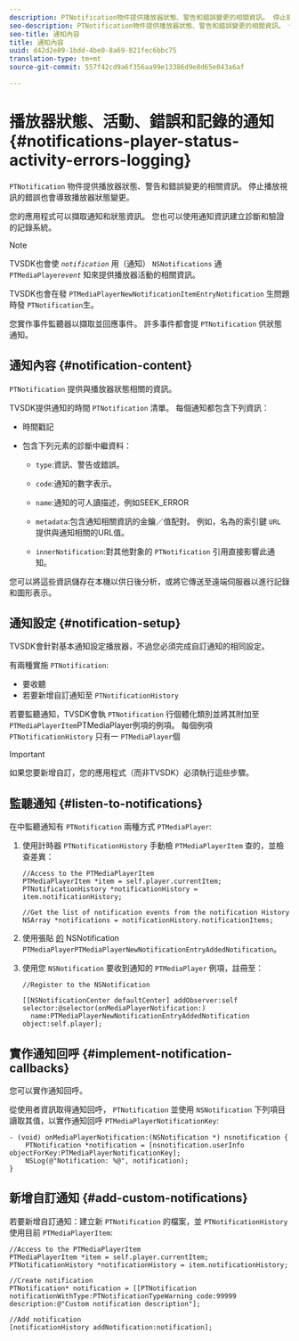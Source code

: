 ```yaml
---
description: PTNotification物件提供播放器狀態、警告和錯誤變更的相關資訊。 停止播放視訊的錯誤也會導致播放器狀態變更。
seo-description: PTNotification物件提供播放器狀態、警告和錯誤變更的相關資訊。 停止播放視訊的錯誤也會導致播放器狀態變更。
seo-title: 通知內容
title: 通知內容
uuid: d42d2e89-1bdd-4be0-8a69-821fec6bbc75
translation-type: tm+mt
source-git-commit: 557f42cd9a6f356aa99e13386d9e8d65e043a6af

---
```



# 播放器狀態、活動、錯誤和記錄的通知 {#notifications-player-status-activity-errors-logging}

`PTNotification` 物件提供播放器狀態、警告和錯誤變更的相關資訊。 停止播放視訊的錯誤也會導致播放器狀態變更。

您的應用程式可以擷取通知和狀態資訊。 您也可以使用通知資訊建立診斷和驗證的記錄系統。

>[!NOTE]
>
>TVSDK也會使 *`notification`* 用（通知） `NSNotifications` 通 `PTMediaPlayer`*`event`* 知來提供播放器活動的相關資訊。

TVSDK也會在發 `PTMediaPlayerNewNotificationItemEntryNotification` 生問題時發 `PTNotification`生。

您實作事件監聽器以擷取並回應事件。 許多事件都會提 `PTNotification` 供狀態通知。

## 通知內容 {#notification-content}

`PTNotification` 提供與播放器狀態相關的資訊。

TVSDK提供通知的時間 `PTNotification` 清單。 每個通知都包含下列資訊：

* 時間戳記
* 包含下列元素的診斷中繼資料：

   * `type`:資訊、警告或錯誤。
   * `code`:通知的數字表示。
   * `name`:通知的可人讀描述，例如SEEK_ERROR
   * `metadata`:包含通知相關資訊的金鑰／值配對。 例如，名為的索引鍵 `URL` 提供與通知相關的URL值。

   * `innerNotification`:對其他對象的 `PTNotification` 引用直接影響此通知。

您可以將這些資訊儲存在本機以供日後分析，或將它傳送至遠端伺服器以進行記錄和圖形表示。

## 通知設定 {#notification-setup}

TVSDK會針對基本通知設定播放器，不過您必須完成自訂通知的相同設定。

有兩種實施 `PTNotification`:

* 要收聽
* 若要新增自訂通知至 `PTNotificationHistory`

若要監聽通知，TVSDK會執 `PTNotification` 行個體化類別並將其附加至 `PTMediaPlayerItem`PTMediaPlayer例項的例項。 每個例項 `PTNotificationHistory` 只有一 `PTMediaPlayer`個

>[!IMPORTANT]
>
>如果您要新增自訂，您的應用程式（而非TVSDK）必須執行這些步驟。

## 監聽通知 {#listen-to-notifications}

在中監聽通知有 `PTNotification` 兩種方式 `PTMediaPlayer`:

1. 使用計時器 `PTNotificationHistory` 手動檢 `PTMediaPlayerItem` 查的，並檢查差異：

   ```
   //Access to the PTMediaPlayerItem  
   PTMediaPlayerItem *item = self.player.currentItem; 
   PTNotificationHistory *notificationHistory = item.notificationHistory; 
   
   //Get the list of notification events from the notification History  
   NSArray *notifications = notificationHistory.notificationItems;
   ```

1. 使用張貼 [的](https://developer.apple.com/library/mac/%23documentation/Cocoa/Reference/Foundation/Classes/NSNotification_Class/Reference/Reference.html) NSNotification `PTMediaPlayerPTMediaPlayerNewNotificationEntryAddedNotification`。
1. 使用您 `NSNotification` 要收到通知的 `PTMediaPlayer` 例項，註冊至：

   ```
   //Register to the NSNotification 
   
   [[NSNotificationCenter defaultCenter] addObserver:self selector:@selector(onMediaPlayerNotification:)  
     name:PTMediaPlayerNewNotificationEntryAddedNotification object:self.player];
   ```

## 實作通知回呼 {#implement-notification-callbacks}

您可以實作通知回呼。

從使用者資訊取得通知回呼， `PTNotification` 並使用 `NSNotification` 下列項目讀取其值，以實作通知回呼 `PTMediaPlayerNotificationKey`:

```
- (void) onMediaPlayerNotification:(NSNotification *) nsnotification { 
    PTNotification *notification = [nsnotification.userInfo objectForKey:PTMediaPlayerNotificationKey]; 
    NSLog(@"Notification: %@", notification); 
}
```

## 新增自訂通知 {#add-custom-notifications}

若要新增自訂通知：建立新 `PTNotification` 的檔案，並 `PTNotificationHistory` 使用目前 `PTMediaPlayerItem`:

```
//Access to the PTMediaPlayerItem  
PTMediaPlayerItem *item = self.player.currentItem; 
PTNotificationHistory *notificationHistory = item.notificationHistory; 
 
//Create notification 
PTNotification* notification = [[PTNotification notificationWithType:PTNotificationTypeWarning code:99999 description:@"Custom notification description"]; 
 
//Add notification 
[notificationHistory addNotification:notification];
```

